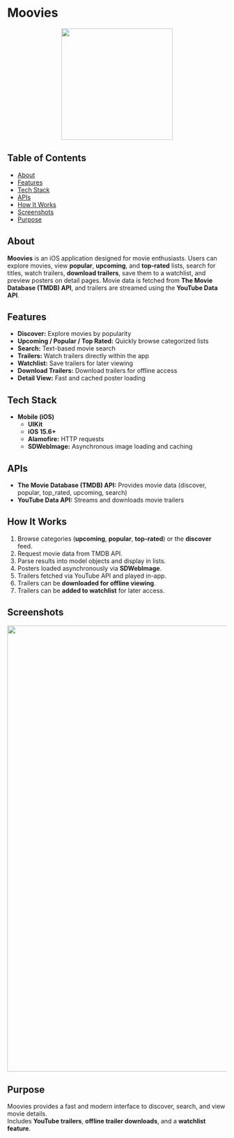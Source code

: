 # Moovies

<p align="center">
  <img width="256" height="256" src="https://github.com/user-attachments/assets/55157edc-8533-4f7f-8dd7-262c560fa40f" />
</p>

## Table of Contents
- [About](#about)
- [Features](#features)
- [Tech Stack](#tech-stack)
- [APIs](#apis)
- [How It Works](#how-it-works)
- [Screenshots](#screenshots)
- [Purpose](#purpose)

## About
**Moovies** is an iOS application designed for movie enthusiasts. Users can explore movies, view **popular**, **upcoming**, and **top-rated** lists, search for titles, watch trailers, **download trailers**, save them to a watchlist, and preview posters on detail pages. Movie data is fetched from **The Movie Database (TMDB) API**, and trailers are streamed using the **YouTube Data API**.

## Features
- **Discover:** Explore movies by popularity  
- **Upcoming / Popular / Top Rated:** Quickly browse categorized lists  
- **Search:** Text-based movie search  
- **Trailers:** Watch trailers directly within the app  
- **Watchlist:** Save trailers for later viewing  
- **Download Trailers:** Download trailers for offline access  
- **Detail View:** Fast and cached poster loading  

## Tech Stack
- **Mobile (iOS)**  
  - **UIKit**
  - **iOS 15.6+**  
  - **Alamofire:** HTTP requests  
  - **SDWebImage:** Asynchronous image loading and caching  

## APIs
- **The Movie Database (TMDB) API:** Provides movie data (discover, popular, top_rated, upcoming, search)  
- **YouTube Data API:** Streams and downloads movie trailers  

## How It Works
1. Browse categories (**upcoming**, **popular**, **top-rated**) or the **discover** feed.  
2. Request movie data from TMDB API.  
3. Parse results into model objects and display in lists.  
4. Posters loaded asynchronously via **SDWebImage**.  
5. Trailers fetched via YouTube API and played in-app.  
6. Trailers can be **downloaded for offline viewing**.  
7. Trailers can be **added to watchlist** for later access.  

## Screenshots
<p align="center">
  <img width="1024" height="1024" src="https://github.com/user-attachments/assets/46f2487c-e4f5-4ce4-b763-5d9ffdba3364" />
</p>

## Purpose
Moovies provides a fast and modern interface to discover, search, and view movie details.  
Includes **YouTube trailers**, **offline trailer downloads**, and a **watchlist feature**.
